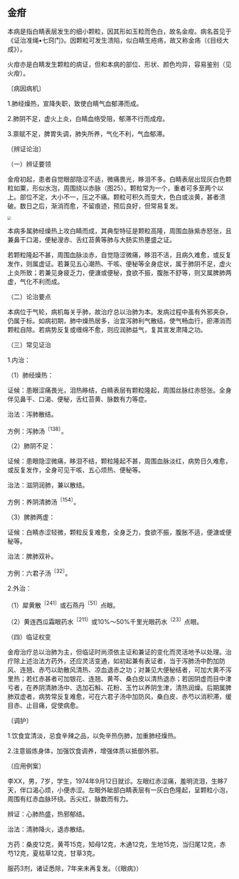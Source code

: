 ## 金疳

本病是指白睛表层发生的细小颗粒，因其形如玉粒而色白，故名金疳。病名首见于《证治准绳•七窍门》。因颗粒可发生溃陷，似白睛生疮疡，故又称金疡（《目经大成》）。

火疳亦是白睛发生颗粒的病证，但和本病的部位、形状、颜色均异，容易鉴别（见火疳）。

〔病因病机〕

1.肺经燥热，宣降失职，致使白睛气血郁滞而成。

2.肺阴不足，虚火上炎，白睛血络受阻，郁滞不行而成疳。

3.禀赋不足，脾胃失调，肺失所养，气化不利，气血郁滞。

〔辨证论治〕

（一）辨证要领

金疳初起，患者自觉眼部隐涩不适，微痛畏光，眵泪不多。白睛表层出现灰白色颗粒如粟，形似水泡，周围绕以赤脉（图25）。颗粒常为一个，重者可多至两个以上。部位不定，大小不一，压之不痛。颗粒可积久而变大，色白或淡黄，甚者溃破。数日之后，渐消而愈，不留痕迹，预后良好，但常易复发。

<img src="./img/25.jpg" style="zoom:50%;" />

本病多属肺经燥热上攻白睛而成，其典型特征是颗粒高隆，周围血脉紫赤怒张，且兼鼻干口渴，便秘溲赤、舌红苔黄等肺与大肠实热壅盛之证。

若颗粒隆起不甚，周围血脉淡赤，自觉隐涩微痛，眵泪不洁，且病久难愈，或反复发作，则属虚证。若兼见五心潮热、干咳、便秘等全身症状，属于肺阴不足，虚火上炎所致；若兼见身疲乏力，便溏或便秘，食欲不振，腹胀不舒等，则又属脾肺两虚，气化不利而成。

（二）论治要点

本病位于气轮，病机每关乎肺，故治疗总以治肺为本。发病过程中虽有外邪夹杂，仍属于标。如病初期，肺中燥热居多，治宜泻肺利气散结，使气畅血行，瘀滞消而颗粒自除。若病势反复或缠绵不愈，则应润肺益气，复其宣发肃降之功。

（三）常见证治

1.内治：

（1）肺经燥热：

证候：患眼涩痛畏光，泪热眵结，白睛表层有颗粒隆起，周围丝脉红赤怒张。全身伴见鼻干、口渴、便秘，舌红苔黄、脉数有力等症。

治法：泻肺散结。

方例：泻肺汤<sup>〔138〕</sup>。

（2）肺阴不足：

证候：患眼隐涩微痛，眵泪不结，颗粒隆起不甚，周围血脉淡红，病势日久难愈，或反复发作，全身可见干咳、五心烦热、便秘等。

治法：滋阴润肺，兼以散结。

方例：养阴清肺汤<sup>〔154〕</sup>。

（3）脾肺两虚：

证候：白睛赤涩轻微，颗粒反复难愈，全身乏力，食欲不振，腹胀不适，便溏或便秘等。

治法：脾肺双补。

方例：六君子汤<sup>〔32〕</sup>。

2.外治：

（1）犀黄散<sup>〔241〕</sup>或石燕丹<sup>〔51〕</sup>点眼。

（2）黄连西瓜霜眼药水<sup>〔211〕</sup>或10%〜50%千里光眼药水<sup>〔23〕</sup>点眼。

（四）临证权变

金疳治疗总以治肺为主，但临证时尚须依主证和兼证的变化而灵活地予以处理。治疗除上述治法方药外，还应灵活变通，如初起兼有表证者，当于泻肺汤中酌加防风、连翘、赤芍以助散风清热、凉血退赤之功；对兼见大便秘结者，可加大黄不泻里热；若红赤甚者可加银花、连翘、黄芩、桑白皮以清热退赤；若因阴虚而目中津亏者，在养阴清肺汤中、选加石斛、花粉、玉竹以养阴生津，清热润燥。后期属脾肺双虚者，病势常反复难愈，可在六君子汤中加防风，桑白皮、赤芍以消积滞，缓目赤、止目痛，促使病愈。

〔调护〕

1.饮食宜清淡，忌食辛辣之品，以免辛热伤肺，加重肺经燥热。

2.注意锻炼身体，加强饮食调养，增强体质以抵御外邪。

〔应用例案〕

李XX，男，7岁，学生，1974年9月12日就诊。左眼红赤涩痛，羞明流泪，生眵7天，伴口渴心烦，小便赤涩。左眼外眦部白睛表层有一灰白色隆起，呈颗粒小泡，周围有红赤血脉环绕。舌尖红，脉数而有力。

辨证：心肺热盛，热邪郁结。

治法：清肺降火，退赤散结。

方药：桑皮12克，黄芩15克，知母12克，木通12克，生地15克，当归尾12克，赤芍12克，夏枯草12克，甘草3克。

服药3剂，诸证悉除，7年来未再复发。（《眼病》）
